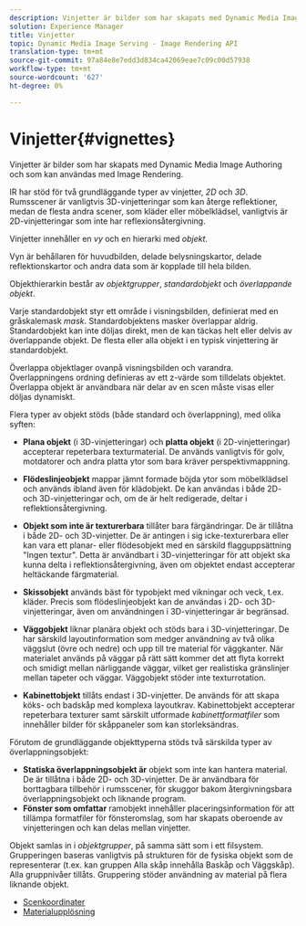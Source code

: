 ```yaml
---
description: Vinjetter är bilder som har skapats med Dynamic Media Image Authoring och som kan användas med Image Rendering.
solution: Experience Manager
title: Vinjetter
topic: Dynamic Media Image Serving - Image Rendering API
translation-type: tm+mt
source-git-commit: 97a84e8e7edd3d834ca42069eae7c09c00d57938
workflow-type: tm+mt
source-wordcount: '627'
ht-degree: 0%

---
```



# Vinjetter{#vignettes}

Vinjetter är bilder som har skapats med Dynamic Media Image Authoring och som kan användas med Image Rendering.

IR har stöd för två grundläggande typer av vinjetter, *2D* och *3D*. Rumsscener är vanligtvis 3D-vinjetteringar som kan återge reflektioner, medan de flesta andra scener, som kläder eller möbelklädsel, vanligtvis är 2D-vinjetteringar som inte har reflexionsåtergivning.

Vinjetter innehåller en *vy* och en hierarki med *objekt*.

Vyn är behållaren för huvudbilden, delade belysningskartor, delade reflektionskartor och andra data som är kopplade till hela bilden.

Objekthierarkin består av *objektgrupper*, *standardobjekt* och *överlappande objekt*.

Varje standardobjekt styr ett område i visningsbilden, definierat med en gråskalemask *mask*. Standardobjektens masker överlappar aldrig. Standardobjekt kan inte döljas direkt, men de kan täckas helt eller delvis av överlappande objekt. De flesta eller alla objekt i en typisk vinjettering är standardobjekt.

Överlappa objektlager ovanpå visningsbilden och varandra. Överlappningens ordning definieras av ett z-värde som tilldelats objektet. Överlappa objekt är användbara när delar av en scen måste visas eller döljas dynamiskt.

Flera typer av objekt stöds (både standard och överlappning), med olika syften:

* **Plana objekt**  (i 3D-vinjetteringar) och  **platta objekt**  (i 2D-vinjetteringar) accepterar repeterbara texturmaterial. De används vanligtvis för golv, motdatorer och andra platta ytor som bara kräver perspektivmappning.

* **Flödeslinjeobjekt** mappar jämnt formade böjda ytor som möbelklädsel och används ibland även för klädobjekt. De kan användas i både 2D- och 3D-vinjetteringar och, om de är helt redigerade, deltar i reflektionsåtergivning.
* **Objekt som inte är texturerbara** tillåter bara färgändringar. De är tillåtna i både 2D- och 3D-vinjetter. De är antingen i sig icke-texturerbara eller kan vara ett planar- eller flödesobjekt med en särskild flagguppsättning &quot;Ingen textur&quot;. Detta är användbart i 3D-vinjetteringar för att objekt ska kunna delta i reflektionsåtergivning, även om objektet endast accepterar heltäckande färgmaterial.
* **Skissobjekt** används bäst för typobjekt med vikningar och veck, t.ex. kläder. Precis som flödeslinjeobjekt kan de användas i 2D- och 3D-vinjetteringar, även om användningen i 3D-vinjetteringar är begränsad.
* **Väggobjekt** liknar planära objekt och stöds bara i 3D-vinjetteringar. De har särskild layoutinformation som medger användning av två olika väggslut (övre och nedre) och upp till tre material för väggkanter. När materialet används på väggar på rätt sätt kommer det att flyta korrekt och smidigt mellan närliggande väggar, vilket ger realistiska gränslinjer mellan tapeter och väggar. Väggobjekt stöder inte texturrotation.
* **Kabinettobjekt** tillåts endast i 3D-vinjetter. De används för att skapa köks- och badskåp med komplexa layoutkrav. Kabinettobjekt accepterar repeterbara texturer samt särskilt utformade *kabinettformatfiler* som innehåller bilder för skåppaneler som kan storleksändras.

Förutom de grundläggande objekttyperna stöds två särskilda typer av överlappningsobjekt:

* **Statiska överlappningsobjekt är** objekt som inte kan hantera material. De är tillåtna i både 2D- och 3D-vinjetter. De är användbara för borttagbara tillbehör i rumsscener, för skuggor bakom återgivningsbara överlappningsobjekt och liknande program.
* **Fönster som omfattar** ramobjekt innehåller placeringsinformation för att tillämpa formatfiler för fönsteromslag, som har skapats oberoende av vinjetteringen och kan delas mellan vinjetter.

Objekt samlas in i *objektgrupper*, på samma sätt som i ett filsystem. Grupperingen baseras vanligtvis på strukturen för de fysiska objekt som de representerar (t.ex. kan gruppen Alla skåp innehålla Baskåp och Väggskåp). Alla gruppnivåer tillåts. Gruppering stöder användning av material på flera liknande objekt.

* [Scenkoordinater](c-ir-scene-coordinates.md)
* [Materialupplösning](c-ir-material-resolution.md)
